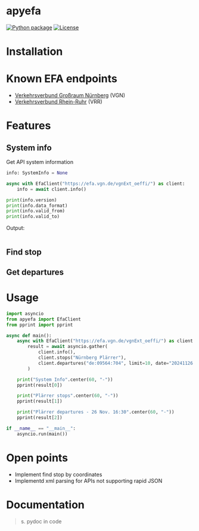 # apyefa
[![Python package](https://github.com/alex-jung/apyefa/actions/workflows/python-package.yml/badge.svg)](https://github.com/alex-jung/apyefa/actions/workflows/python-package.yml)
[![License](https://img.shields.io/badge/License-MIT-yellow.svg)](https://opensource.org/licenses/MIT)
# Installation

# Known EFA endpoints
* [Verkehrsverbund Großraum Nürnberg](https://efa.vgn.de/vgnExt_oeffi/) (VGN)
* [Verkehrsverbund Rhein-Ruhr](https://efa.vrr.de/vrr/) (VRR)

# Features
## System info
Get API system information
``` python
info: SystemInfo = None

async with EfaClient("https://efa.vgn.de/vgnExt_oeffi/") as client:
    info = await client.info()

print(info.version)
print(info.data_format)
print(info.valid_from)
print(info.valid_to)
```
Output:
```python

```
## Find stop

## Get departures

# Usage
``` python
import asyncio
from apyefa import EfaClient
from pprint import pprint

async def main():
    async with EfaClient("https://efa.vgn.de/vgnExt_oeffi/") as client:
        result = await asyncio.gather(
            client.info(),
            client.stops("Nürnberg Plärrer"),
            client.departures("de:09564:704", limit=10, date="20241126 16:30"),
        )

    print("System Info".center(60, "-"))
    pprint(result[0])

    print("Plärrer stops".center(60, "-"))
    pprint(result[1])

    print("Plärrer departures - 26 Nov. 16:30".center(60, "-"))
    pprint(result[2])

if __name__ == "__main__":
    asyncio.run(main())
```

# Open points
* Implement find stop by coordinates
* Implementd xml parsing for APIs not supporting rapid JSON

# Documentation
> s. pydoc in code